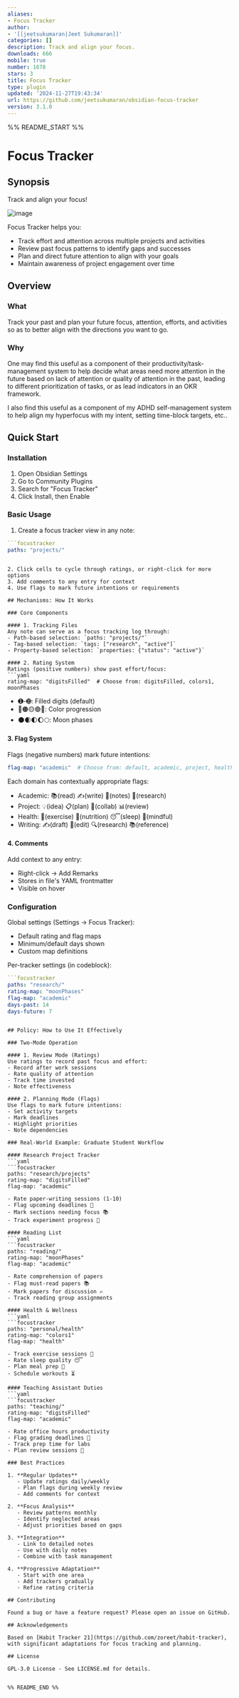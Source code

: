 ```yaml
---
aliases:
- Focus Tracker
author:
- '[[jeetsukumaran|Jeet Sukumaran]]'
categories: []
description: Track and align your focus.
downloads: 666
mobile: true
number: 1678
stars: 3
title: Focus Tracker
type: plugin
updated: '2024-11-27T19:43:34'
url: https://github.com/jeetsukumaran/obsidian-focus-tracker
version: 3.1.0
---
```


%% README_START %%

# Focus Tracker

## Synopsis

Track and align your focus!

![image](https://github.com/jeetsukumaran/obsidian-focus-tracker/assets/26183/4e7343d0-c1ad-49e1-a077-1e0ec48dc135)

Focus Tracker helps you:
- Track effort and attention across multiple projects and activities
- Review past focus patterns to identify gaps and successes
- Plan and direct future attention to align with your goals
- Maintain awareness of project engagement over time

## Overview

### What

Track your past and plan your future focus, attention, efforts, and activities so as to better align with the directions you want to go.

### Why

One may find this useful as a component of their productivity/task-management system to help decide what areas need more attention in the future based on lack of attention or quality of attention in the past, leading to different prioritization of tasks, or as lead indicators in an OKR framework.

I also find this useful as a component of my ADHD self-management system to help align my hyperfocus with my intent, setting time-block targets, etc..

## Quick Start

### Installation

1. Open Obsidian Settings
2. Go to Community Plugins
3. Search for "Focus Tracker"
4. Click Install, then Enable

### Basic Usage

1. Create a focus tracker view in any note:
```yaml
```focustracker
paths: "projects/"
```
```

2. Click cells to cycle through ratings, or right-click for more options
3. Add comments to any entry for context
4. Use flags to mark future intentions or requirements

## Mechanisms: How It Works

### Core Components

#### 1. Tracking Files
Any note can serve as a focus tracking log through:
- Path-based selection: `paths: "projects/"`
- Tag-based selection: `tags: ["research", "active"]`
- Property-based selection: `properties: {"status": "active"}`

#### 2. Rating System
Ratings (positive numbers) show past effort/focus:
```yaml
rating-map: "digitsFilled"  # Choose from: digitsFilled, colors1, moonPhases
```
- ➊-➓: Filled digits (default)
- 🔴🟠🟡🟢🔵: Color progression
- 🌑🌒🌓🌔🌕: Moon phases

#### 3. Flag System
Flags (negative numbers) mark future intentions:
```yaml
flag-map: "academic"  # Choose from: default, academic, project, health, writing
```

Each domain has contextually appropriate flags:
- Academic: 📚(read) ✍️(write) 📝(notes) 🔬(research)
- Project: 💡(idea) 📋(plan) 👥(collab) 📊(review)
- Health: 🏃(exercise) 🥗(nutrition) 😴(sleep) 🧘(mindful)
- Writing: ✍️(draft) 📝(edit) 🔍(research) 📚(reference)

#### 4. Comments
Add context to any entry:
- Right-click → Add Remarks
- Stores in file's YAML frontmatter
- Visible on hover

### Configuration

Global settings (Settings → Focus Tracker):
- Default rating and flag maps
- Minimum/default days shown
- Custom map definitions

Per-tracker settings (in codeblock):
```yaml
```focustracker
paths: "research/"
rating-map: "moonPhases"
flag-map: "academic"
days-past: 14
days-future: 7
```
```

## Policy: How to Use It Effectively

### Two-Mode Operation

#### 1. Review Mode (Ratings)
Use ratings to record past focus and effort:
- Record after work sessions
- Rate quality of attention
- Track time invested
- Note effectiveness

#### 2. Planning Mode (Flags)
Use flags to mark future intentions:
- Set activity targets
- Mark deadlines
- Highlight priorities
- Note dependencies

### Real-World Example: Graduate Student Workflow

#### Research Project Tracker
```yaml
```focustracker
paths: "research/projects"
rating-map: "digitsFilled"
flag-map: "academic"
```
```
- Rate paper-writing sessions (1-10)
- Flag upcoming deadlines 📅
- Mark sections needing focus 📚
- Track experiment progress 🔬

#### Reading List
```yaml
```focustracker
paths: "reading/"
rating-map: "moonPhases"
flag-map: "academic"
```
```
- Rate comprehension of papers
- Flag must-read papers 📚
- Mark papers for discussion ✍️
- Track reading group assignments

#### Health & Wellness
```yaml
```focustracker
paths: "personal/health"
rating-map: "colors1"
flag-map: "health"
```
```
- Track exercise sessions 🏃
- Rate sleep quality 😴
- Plan meal prep 🥗
- Schedule workouts ⏳

#### Teaching Assistant Duties
```yaml
```focustracker
paths: "teaching/"
rating-map: "digitsFilled"
flag-map: "academic"
```
```
- Rate office hours productivity
- Flag grading deadlines 📅
- Track prep time for labs
- Plan review sessions 👥

### Best Practices

1. **Regular Updates**
   - Update ratings daily/weekly
   - Plan flags during weekly review
   - Add comments for context

2. **Focus Analysis**
   - Review patterns monthly
   - Identify neglected areas
   - Adjust priorities based on gaps

3. **Integration**
   - Link to detailed notes
   - Use with daily notes
   - Combine with task management

4. **Progressive Adaptation**
   - Start with one area
   - Add trackers gradually
   - Refine rating criteria

## Contributing

Found a bug or have a feature request? Please open an issue on GitHub.

## Acknowledgements

Based on [Habit Tracker 21](https://github.com/zoreet/habit-tracker), with significant adaptations for focus tracking and planning.

## License

GPL-3.0 License - See LICENSE.md for details.


%% README_END %%